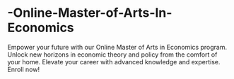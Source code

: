 # -Online-Master-of-Arts-In-Economics
Empower your future with our Online Master of Arts in Economics program. Unlock new horizons in economic theory and policy from the comfort of your home. Elevate your career with advanced knowledge and expertise. Enroll now! 
